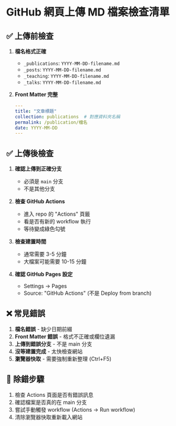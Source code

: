 # GitHub 網頁上傳 MD 檔案檢查清單

## ✅ 上傳前檢查
1. **檔名格式正確**
   - `_publications`: `YYYY-MM-DD-filename.md`
   - `_posts`: `YYYY-MM-DD-filename.md`
   - `_teaching`: `YYYY-MM-DD-filename.md` 
   - `_talks`: `YYYY-MM-DD-filename.md`

2. **Front Matter 完整**
   ```yaml
   ---
   title: "文章標題"
   collection: publications  # 對應資料夾名稱
   permalink: /publication/檔名
   date: YYYY-MM-DD
   ---
   ```

## ✅ 上傳後檢查
1. **確認上傳到正確分支**
   - 必須是 `main` 分支
   - 不是其他分支

2. **檢查 GitHub Actions**
   - 進入 repo 的 "Actions" 頁籤
   - 看是否有新的 workflow 執行
   - 等待變成綠色勾號

3. **檢查建置時間**
   - 通常需要 3-5 分鐘
   - 大檔案可能需要 10-15 分鐘

4. **確認 GitHub Pages 設定**
   - Settings → Pages
   - Source: "GitHub Actions" (不是 Deploy from branch)

## ❌ 常見錯誤
1. **檔名錯誤** - 缺少日期前綴
2. **Front Matter 錯誤** - 格式不正確或欄位遺漏
3. **上傳到錯誤分支** - 不是 main 分支
4. **沒等建置完成** - 太快檢查網站
5. **瀏覽器快取** - 需要強制重新整理 (Ctrl+F5)

## 🔧 除錯步驟
1. 檢查 Actions 頁面是否有錯誤訊息
2. 確認檔案是否真的在 main 分支
3. 嘗試手動觸發 workflow (Actions → Run workflow)
4. 清除瀏覽器快取重新載入網站
